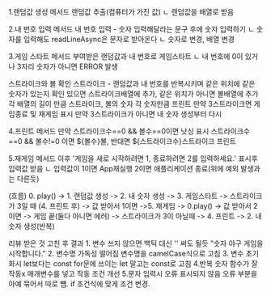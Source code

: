1.랜덤값 생성 메서드 랜덤값 추출(컴퓨터가 가진 값) ㄴ 랜덤값을 배열로 받음

2.내 번호 입력 메서드 내 번호 입력 - 숫자 입력해달라는 문구 후에 숫자 입력하기 ㄴ 숫자를 입력해도 readLineAsync은 문자로 받아온다 ㄴ 숫자로 변경, 배열 변경

3.게임 스타트 메서드 부여받은 랜덤값과 내 번호로 게임스타트 ㄴ 내 번호에 0이 있거나 3자리 숫자가 아니면 ERROR 발생

스트라이크와 볼 확인 스트라이크 - 랜덤값과 내 번호를 반복시키며 같은 위치에 같은 숫자가 있는지 확인 있으면 스트라이크배열에 추가, 같은 위치가 아니면 볼배열에 추가 각 배열의 길이 만큼 스트라이크, 볼의 숫자 각 숫자만큼 프린트 만약 3스트라이크면 게임종료 및 재게임 표시 만약 3스트라이크가 아니면 내 숫자 생성부터 다시

4.프린트 메서드 만약 스트라이크수==0 && 볼수==0이면 낫싱 표시 스트라이크수==0 && 볼수!=0 이면 ${볼수}볼, 반대면 ${스트라이크수}스트라이크 프린트

5.재게임 메서드 이후 '게임을 새로 시작하려면 1, 종료하려면 2를 입력하세요.' 표시후 입력값 받음 ㄴ 입력값이 1이면 App재실행 2이면 애플리케이션 종료(위에 예외 발생과는 다른듯)

(흐름) 0. play() -> 1. 랜덤값 생성 -> 2. 내 숫자 생성 -> 3. 게임스타트 -> 스트라이크가 3일 때 (4. 프린트 후) -> 값 받아서 1이면 ->5. 재게임 -> 0.play() -> 값 받아서 2이면 -> 게임 끝(둘다 아니면 에러) -> 스트라이크가 3이 아닐때 -> 4. 프린트 -> 2. 내 숫자 생성(반복)


<tr>
<tr>리뷰 받은 것</tr>
<tr>고친 후 결과</tr>
</tr><tr>
<tr>1. 변수 쓰지 않으면 백틱 대신 '' 써도 될듯</tr>
<tr>"숫자 야구 게임을 시작합니다."</tr>
</tr><tr>
<tr>2. 변수명 가독성 떨어짐</tr>
<tr>변수명을 camelCase식으로 고침</tr>
</tr>
<tr>
<tr>3. 변수 초기화시 let보다는 const</tr>
<tr>for문에 쓰이는 let 말고는 const로 고침</tr>
</tr>
<tr>
<tr>4.반복 숫자 함수가 잘 작동x</tr>
<tr>매개변수를 넣고 작동 조건 개선</tr>
</tr>
<tr>
<tr>5.문자 입력시 오류 표시되지 않음</tr>
<tr>오류 부분을 아예 묶어서 따로 뻄. if 조건식에 맞게 조건 변경.</tr>
</tr>
